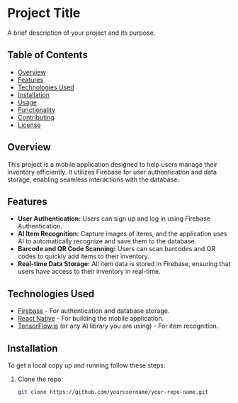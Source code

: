 # Project Title

A brief description of your project and its purpose.

## Table of Contents

- [Overview](#overview)
- [Features](#features)
- [Technologies Used](#technologies-used)
- [Installation](#installation)
- [Usage](#usage)
- [Functionality](#functionality)
- [Contributing](#contributing)
- [License](#license)

## Overview

This project is a mobile application designed to help users manage their inventory efficiently. It utilizes Firebase for user authentication and data storage, enabling seamless interactions with the database.

## Features

- **User Authentication:** Users can sign up and log in using Firebase Authentication.
- **AI Item Recognition:** Capture images of items, and the application uses AI to automatically recognize and save them to the database.
- **Barcode and QR Code Scanning:** Users can scan barcodes and QR codes to quickly add items to their inventory.
- **Real-time Data Storage:** All item data is stored in Firebase, ensuring that users have access to their inventory in real-time.

## Technologies Used

- [Firebase](https://firebase.google.com/) - For authentication and database storage.
- [React Native](https://reactnative.dev/) - For building the mobile application.
- [TensorFlow.js](https://www.tensorflow.org/js) (or any AI library you are using) - For item recognition.

## Installation

To get a local copy up and running follow these steps:

1. Clone the repo
   ```bash
   git clone https://github.com/yourusername/your-repo-name.git
   ```
